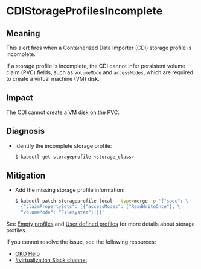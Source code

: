 # CDIStorageProfilesIncomplete

## Meaning

This alert fires when a Containerized Data Importer (CDI) storage profile is
incomplete.

If a storage profile is incomplete, the CDI cannot infer persistent volume claim
(PVC) fields, such as `volumeMode` and  `accessModes`, which are required to
create a virtual machine (VM) disk.

## Impact

The CDI cannot create a VM disk on the PVC.

## Diagnosis

- Identify the incomplete storage profile:

  ```bash
  $ kubectl get storageprofile <storage_class>
  ```

## Mitigation

- Add the missing storage profile information:

  ```bash
  $ kubectl patch storageprofile local --type=merge -p '{"spec": \
    {"claimPropertySets": [{"accessModes": ["ReadWriteOnce"], \
    "volumeMode": "Filesystem"}]}}'
  ```

<!--USstart-->
See [Empty profiles](https://github.com/kubevirt/containerized-data-importer/blob/main/doc/storageprofile.md#empty-storage-profile)
and [User defined profiles](https://github.com/kubevirt/containerized-data-importer/blob/main/doc/storageprofile.md#user-defined-storage-profile)
for more details about storage profiles.
<!--USend-->

<!--DS: If you cannot resolve the issue, log in to the
link:https://access.redhat.com[Customer Portal] and open a support case,
attaching the artifacts gathered during the diagnosis procedure.-->
<!--USstart-->
If you cannot resolve the issue, see the following resources:

- [OKD Help](https://www.okd.io/help/)
- [#virtualization Slack channel](https://kubernetes.slack.com/channels/virtualization)
<!--USend-->
